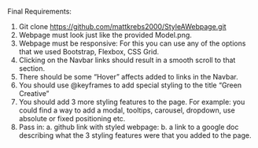 Final Requirements:

1. Git clone https://github.com/mattkrebs2000/StyleAWebpage.git
2. Webpage must look just like the provided Model.png.
3. Webpage must be responsive: For this you can use any of the options that we used Bootstrap, Flexbox, CSS Grid.
4. Clicking on the Navbar links should result in a smooth scroll to that section. 
5. There should be some “Hover” affects added to links in the Navbar. 
6. You should use @keyframes to add special styling to the title “Green Creative” 
7. You should add 3 more styling features to the page. For example: you could find a way to add a modal, tooltips, carousel, dropdown, use absolute or fixed positioning etc. 
8. Pass in:
  a. github link with styled webpage: 
  b. a link to a google doc describing what the 3 styling features were that you added to the page. 
